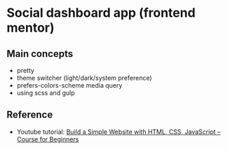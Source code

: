 # Social dashboard app (frontend mentor)

## Main concepts

- pretty
- theme switcher (light/dark/system preference)
- prefers-colors-scheme media query
- using scss and gulp

## Reference

- Youtube tutorial: [Build a Simple Website with HTML, CSS, JavaScript – Course for Beginners](https://www.youtube.com/watch?v=krfUjg0S2uI&t=4605s)
